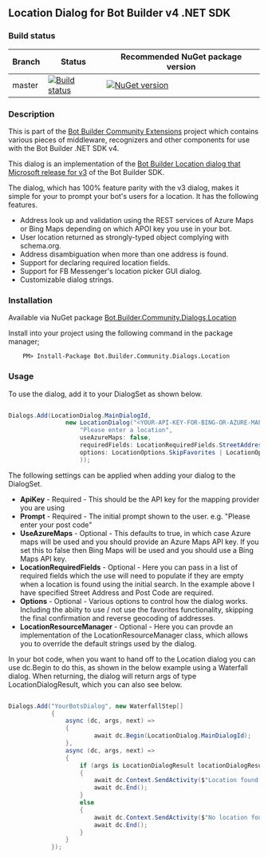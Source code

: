 ## Location Dialog for Bot Builder v4 .NET SDK

### Build status
| Branch | Status | Recommended NuGet package version |
| ------ | ------ | ------ |
| master | [![Build status](https://ci.appveyor.com/api/projects/status/b9123gl3kih8x9cb?svg=true)](https://ci.appveyor.com/project/garypretty/botbuilder-community) | [![NuGet version](https://img.shields.io/badge/NuGet-1.0.24-blue.svg)](https://www.nuget.org/packages/Bot.Builder.Community.Dialogs.Location/) |

### Description
This is part of the [Bot Builder Community Extensions](https://github.com/garypretty/botbuilder-community) project which contains various pieces of middleware, recognizers and other components for use with the Bot Builder .NET SDK v4.

This dialog is an implementation of the [Bot Builder Location dialog that Microsoft release for v3](https://www.github.com/microsoft/botbuilder-location) of the Bot Builder SDK.

The dialog, which has 100% feature parity with the v3 dialog, makes it simple for your to prompt your bot's users for a location. It has the following features.

* Address look up and validation using the REST services of Azure Maps or Bing Maps depending on which APOI key you use in your bot.
* User location returned as strongly-typed object complying with schema.org.
* Address disambiguation when more than one address is found.
* Support for declaring required location fields.
* Support for FB Messenger's location picker GUI dialog.
* Customizable dialog strings.

### Installation

Available via NuGet package [Bot.Builder.Community.Dialogs.Location](https://www.nuget.org/packages/Bot.Builder.Community.Dialogs.Location/)

Install into your project using the following command in the package manager;
```
    PM> Install-Package Bot.Builder.Community.Dialogs.Location
```

### Usage

To use the dialog, add it to your DialogSet as shown below. 

```cs

Dialogs.Add(LocationDialog.MainDialogId,
                new LocationDialog("<YOUR-API-KEY-FOR-BING-OR-AZURE-MAPS",
                    "Please enter a location", 
                    useAzureMaps: false, 
                    requiredFields: LocationRequiredFields.StreetAddress | LocationRequiredFields.PostalCode, 
                    options: LocationOptions.SkipFavorites | LocationOptions.SkipFinalConfirmation 
                    ));

```

The following settings can be applied when adding your dialog to the DialogSet.

* **ApiKey** - Required - This should be the API key for the mapping provider you are using
* **Prompt** - Required - The initial prompt shown to the user. e.g. "Please enter your post code"
* **UseAzureMaps** - Optional - This defaults to true, in which case Azure maps will be used and you should provide an Azure Maps API key. If you set this to false then Bing Maps will be used and you should use a Bing Maps API key.
* **LocationRequiredFields** - Optional - Here you can pass in a list of required fields which the use will need to populate if they are empty when a location is found using the initial search. In the example above I have specified Street Address and Post Code are required.
* **Options** - Optional - Various options to control how the dialog works. Including the abiity to use / not use the favorites functionality, skipping the final confirmation and reverse geocoding of addresses.
* **LocationResourceManager** - Optional - Here you can provde an implementation of the LocationResourceManager class, which allows you to override the default strings used by the dialog.

In your bot code, when you want to hand off to the Location dialog you can use dc.Begin to do this, as shown in the below example using a Waterfall dialog. When returning, the dialog will return args of type LocationDialogResult, which you can also see below.

```cs

Dialogs.Add("YourBotsDialog", new WaterfallStep[]
            {
                async (dc, args, next) =>
                {
                        await dc.Begin(LocationDialog.MainDialogId);
                },
                async (dc, args, next) =>
                {
                    if (args is LocationDialogResult locationDialogResult)
                    {
                        await dc.Context.SendActivity($"Location found: {locationDialogResult.SelectedLocation.Address}");
                        await dc.End();
                    }
                    else
                    {
                        await dc.Context.SendActivity($"No location found");
                        await dc.End();
                    }
                }
            });

```

